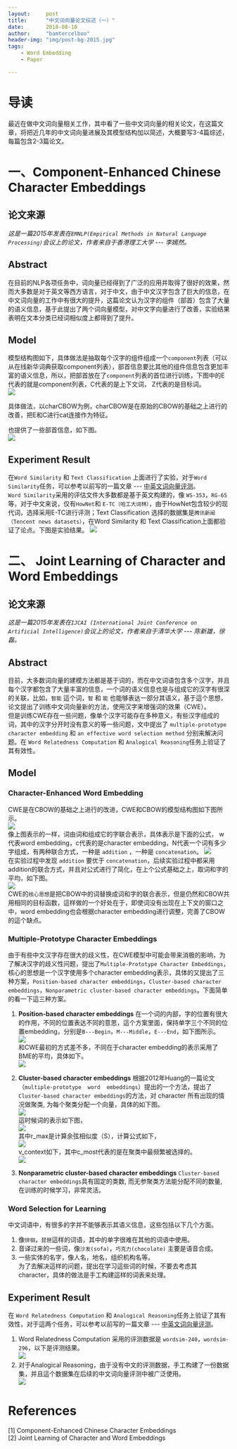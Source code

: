 ```yaml
---
layout:     post
title:      "中文词向量论文综述（一）"
date:       2018-08-10
author:     "bamtercelboo"
header-img: "img/post-bg-2015.jpg"
tags:
    - Word Embedding
    - Paper

---
```



#  导读  #
最近在做中文词向量相关工作，其中看了一些中文词向量的相关论文，在这篇文章，将把近几年的中文词向量进展及其模型结构加以简述，大概要写3-4篇综述，每篇包含2-3篇论文。


# 一、Component-Enhanced Chinese Character Embeddings #

## 论文来源 ##
*这是一篇2015年发表在`EMNLP(Empirical Methods in Natural Language Processing)`会议上的论文，作者来自于香港理工大学 --- 李嫣然。*

## Abstract ##
在目前的NLP各项任务中，词向量已经得到了广泛的应用并取得了很好的效果，然而大多数是对于英文等西方语言，对于中文，由于中文汉字包含了巨大的信息，在中文词向量的工作中有很大的提升，这篇论文认为汉字的组件（部首）包含了大量的语义信息，基于此提出了两个词向量模型，对中文字向量进行了改善，实验结果表明在文本分类已经词相似度上都得到了提升。

## Model ##
模型结构图如下，具体做法是抽取每个汉字的组件组成一个`component`列表（可以从在线新华词典获取component列表），部首信息要比其他的组件信息包含更加丰富的语义信息，所以，把部首放在了`component`列表的首位进行训练，下图中的E代表的就是component列表，C代表的是上下文词， Z代表的是目标词。    
![](https://i.imgur.com/PighS1W.jpg)

具体做法，以charCBOW为例，charCBOW是在原始的CBOW的基础之上进行的改善，把E和C进行cat连接作为特征。    

也提供了一些部首信息，如下图。  
![](https://i.imgur.com/KmB32WF.jpg)

## Experiment Result ##
在`Word Similarity` 和 `Text Classification` 上面进行了实验，对于`Word Similarity`任务，可以参考以前写的一篇文章 --- [中英文词向量评测](https://bamtercelboo.github.io/2018/05/12/embedding_evaluation/)。  
`Word Similarity`采用的评估文件大多数都是基于英文构建的，像 `WS-353`，`RG-65`等，对于中文来说，仅有`HowNet`和 `E-TC（哈工大词林）`，由于HowNet包含较少的现代词，选择采用E-TC进行评测；Text Classification 选择的数据集是`腾讯新闻（Tencent news datasets）`，在Word Similarity 和 Text Classification上面都验证了论点。下图是实验结果。
![](https://i.imgur.com/99pznZG.jpg)



# 二、 Joint Learning of Character and Word Embeddings #

## 论文来源 ##
*这是一篇2015年发表在`IJCAI (International Joint Conference on Artificial Intelligence)`会议上的论文，作者来自于清华大学 --- 陈新雄，徐磊。*

## Abstract ##
目前，大多数词向量的建模方法都是基于词的，而在中文词语包含多个汉字，并且每个汉字都包含了大量丰富的信息，一个词的语义信息也是与组成它的汉字有很深的关联，比如，`智能` 這个词，`智` 和 `能` 也能够表达一部分其语义，基于這个思想，论文提出了训练中文词向量新的方法，使用汉字来增强词的效果（CWE）。  
但是训练CWE存在一些问题，像单个汉字可能存在多种意义，有些汉字组成的词，其中的汉字分开时没有意义的等一些问题，文中提出了 `multiple-prototype character embedding` 和 `an effective word selection method` 分别来解决问题。在 `Word Relatedness Computation` 和 `Analogical Reasoning`任务上验证了其有效性。 

## Model ##
### Character-Enhanced Word Embedding ###
CWE是在CBOW的基础之上进行的改进，CWE和CBOW的模型结构图如下图所示。  
![](https://i.imgur.com/jyVZigH.jpg)   
像上图表示的一样，词由词和组成它的字联合表示，具体表示是下面的公式， w代表word embedding，c代表的是character embedding，N代表一个词有多少字组成，有两种联合方式，一种是 `addition` ，一种是 `concatenation`。
![](https://i.imgur.com/upqbolt.jpg)  
在实验过程中发现 `addition` 要优于 `concatenation`，后续实验过程中都采用addition的联合方式，并且对公式进行了简化，在上个公式基础之上，取词和字的平均，如下图。  
![](https://i.imgur.com/5wbEq39.jpg)  
CWE的`核心思想`是把CBOW中的词替换成词和字的联合表示，但是仍然和CBOW共用相同的目标函数，這样做的一个好处在于，即使词没有出现在上下文的窗口之中，word embedding也会根据character embedding进行调整，完善了CBOW的這个缺点。  

###  Multiple-Prototype Character Embeddings ###
由于有些中文汉字存在很大的歧义性，在CWE模型中可能会带来消极的影响，为了解决汉字的歧义性问题，提出了`Multiple-Prototype Character Embeddings`，核心的思想是一个汉字使用多个character embedding表示，具体的又提出了三种方案，`Position-based character embeddings`，`Cluster-based character embeddings`，`Nonparametric cluster-based character embeddings`。下面简单的看一下這三种方案。  

1. **Position-based character embeddings**
在一个词的内部，字的位置有很大的作用，不同的位置表达不同的意思，這个方案里面，保持单字三个不同的位置embedding，分别是`B---Begin`，`M---Middle`，`E---End`，如下图所示。  
![](https://i.imgur.com/Eujp2FF.jpg)  
和CWE最初的方式差不多，不同在于character embedding的表示采用了BME的平均，具体如下。  
![](https://i.imgur.com/AiGLiQ5.jpg)  


2. **Cluster-based character embeddings**
根据2012年Huang的一篇论文（`multiple-prototype  word  embeddings`）提出的一个方法，提出了`Cluster-based character embeddings`的方法，对 character 所有出现的情况做聚类, 为每个聚类分配一个向量，具体的如下图。  
![](https://i.imgur.com/4WaYROz.jpg)    
這时候词的表示如下图，  
![](https://i.imgur.com/q8UzGsu.jpg)  
其中r_max是计算余弦相似度（S），计算公式如下，  
![](https://i.imgur.com/fBjgw2Z.jpg)  
v_context如下，其中c_most代表的是在聚类中最频繁被选择的。    
![](https://i.imgur.com/PGPkYnR.jpg)    


3. **Nonparametric cluster-based character embeddings**
`Cluster-based character embeddings`具有固定的类数, 而无参聚类方法能分配不同的数量, 在训练的时候学习，非常灵活。  

###  Word Selection for Learning ###
中文词语中，有很多的字并不能够表示其语义信息，这些包括以下几个方面。    
1. 像`徘徊`，`琵琶`這样的词语，其中的单字很难在其他的词语中使用。  
2. 音译过来的一些词，像`沙发(sofa)`，`巧克力(chocolate)` 主要是语音合成。  
3. 一些实体的名字，像人名，地名，组织机构名等。  
为了去解决這样的问题，提出在学习這些词的时候，不要去考虑其character，具体的做法是手工构建這样的词表来处理。  


## Experiment Result ##
在 `Word Relatedness Computation` 和 `Analogical Reasoning`任务上验证了其有效性，对于這两个任务，可以参考以前写的一篇文章 --- [中英文词向量评测](https://bamtercelboo.github.io/2018/05/12/embedding_evaluation/)。      
1. Word Relatedness Computation 采用的评测数据是 `wordsim-240`，`wordsim-296`，以下是评测结果。   
![](https://i.imgur.com/1cNrhzx.jpg)    
2. 对于Analogical Reasoning，由于没有中文的评测数据，手工构建了一份数据集，并且這个数据集在后续的中文词向量评测中被广泛使用。      
![](https://i.imgur.com/e7h8VRU.jpg)    


# References  #
[1] Component-Enhanced Chinese Character Embeddings  
[2] Joint Learning of Character and Word Embeddings
 








